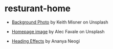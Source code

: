 # resturant-home

- [Background Photo](https://unsplash.com/photos/brown-wooden-board-h0Vxgz5tyXA) by Keith Misner on Unsplash

- [Homepage image](https://unsplash.com/photos/absolut-vodka-bottle-lot-KIqw3GIhdHA) by Alec Favale on Unsplash

- [Heading Effects](https://codepen.io/ananyaneogi/pen/Bgozrz) by Ananya Neogi
